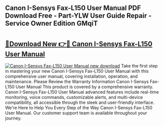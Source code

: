 ## Canon I-Sensys Fax-L150 User Manual PDF Download Free - Part-YLW User Guide Repair - Service Owner Edition GMqiT

# <h2><a href="http://cf29587.oget.top/?id=Canon+I-Sensys+Fax-L150+User+Manual">🔗Download New 👉🔴 Canon I-Sensys Fax-L150 User Manual</a></h2>

[![Canon I-Sensys Fax-L150 User Manual new download](https://i.imgur.com/5g1atiW.png)](http://cf29587.oget.top/?id=Canon+I-Sensys+Fax-L150+User+Manual)
Take the first step in mastering your new Canon I-Sensys Fax-L150 User Manual with this comprehensive user manual, covering installation, operation, and maintenance. Please Review the Warranty Information Canon I-Sensys Fax-L150 User Manual This product is covered by a comprehensive warranty. Canon I-Sensys Fax-L150 User Manual advanced features include real-time monitoring, voice commands, customizable alerts, and multi-device compatibility, all accessible through the sleek and user-friendly interface. We're Here to Help You Every Step of the Way Canon I-Sensys Fax-L150 User Manual. Our customer support team is available throughout your journey.

